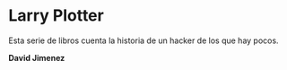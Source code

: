 # Larry Plotter
Esta serie de libros cuenta la historia de un hacker de los que hay pocos.

**David Jimenez**
